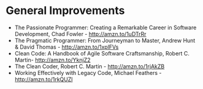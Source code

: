 General Improvements
====================

- The Passionate Programmer: Creating a Remarkable Career in Software Development, Chad Fowler - http://amzn.to/1uDTrRr
- The Pragmatic Programmer: From Journeyman to Master, Andrew Hunt & David Thomas - http://amzn.to/1xplFVs
- Clean Code: A Handbook of Agile Software Craftsmanship, Robert C. Martin- http://amzn.to/YknjZ2
- The Clean Coder, Robert C. Martin - http://amzn.to/1rjAkZB
- Working Effectively with Legacy Code, Michael Feathers - http://amzn.to/1rkQUZl